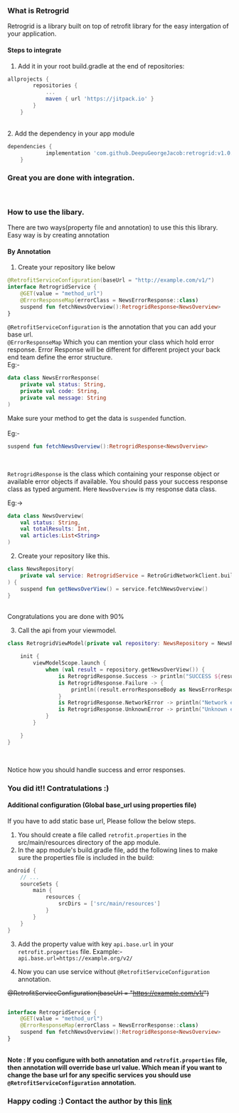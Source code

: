 ### What is Retrogrid

Retrogrid is a library built on top of retrofit library for the easy intergation of your application.

#### Steps to integrate

1. Add it in your root build.gradle at the end of repositories:
```gradle
allprojects {
		repositories {
			...
			maven { url 'https://jitpack.io' }
		}
	}
```
<br>
2. Add the dependency in your app module

```gradle
dependencies {
	        implementation 'com.github.DeepuGeorgeJacob:retrogrid:v1.0.2'
	}
```

### Great you are done with integration.

<br/>

### How to use the libary. <br>

There are two ways(property file and annotation) to use this this library. Easy way is by creating annotation

#### By Annotation
1. Create your repository like below

```kotlin
@RetrofitServiceConfiguration(baseUrl = "http://example.com/v1/")
interface RetrogridService {
    @GET(value = "method_url")
    @ErrorResponseMap(errorClass = NewsErrorResponse::class)
    suspend fun fetchNewsOverview():RetrogridResponse<NewsOverview>
}
```

`@RetrofitServiceConfiguration` is the annotation that you can add your base url. <br>
`@ErrorResponseMap` Which you can mention your class which hold error response. Error Response will be different for different project your back end team define the error structure.<br>
Eg:- 
```kotlin
data class NewsErrorResponse(
    private val status: String,
    private val code: String,
    private val message: String
)
```
Make sure your method to get the data is `suspended` function. 
<br><br> Eg:-

```kotlin
suspend fun fetchNewsOverview():RetrogridResponse<NewsOverview>
```
<br>

`RetrogridResponse` is the class which containing your response object or available error objects if available. You should pass your success response class as typed argument. Here `NewsOverview` is my response data class.

Eg:->
```kotlin
data class NewsOverview(
    val status: String,
    val totalResults: Int,
    val articles:List<String>
)
```

2. Create your repository like this.

```kotlin
class NewsRepository(
    private val service: RetrogridService = RetroGridNetworkClient.buildService(RetrogridService::class.java)
) {
    suspend fun getNewsOverView() = service.fetchNewsOverview()
}
```

<br> Congratulations you are done with 90%

3. Call the api from your viewmodel.

```kotlin
class RetrogridViewModel(private val repository: NewsRepository = NewsRepository()) : ViewModel() {

    init {
        viewModelScope.launch {
            when (val result = repository.getNewsOverView()) {
                is RetrogridResponse.Success -> println("SUCCESS ${result.responseBody}")
                is RetrogridResponse.Failure -> {
                    println((result.errorResponseBody as NewsErrorResponse).toString())
                }
                is RetrogridResponse.NetworkError -> println("Network error : "+result.errorMessage)
                is RetrogridResponse.UnknownError -> println("Unknown error : "+result.errorMessage)
            }
        }

    }
}
```

<br>

Notice how you should handle success and error responses.

### You did it!! Contratulations :)

#### Additional configuration (Global base_url using properties file)

If you have to add static base url, Please follow the below steps.
1. You should create a file called `retrofit.properties` in the src/main/resources directory of the app module.
2. In the app module's build.gradle file, add the following lines to make sure the properties file is included in the build:

```gradle
android {
    // ...
    sourceSets {
        main {
            resources {
                srcDirs = ['src/main/resources']
            }
        }
    }
}
```

3. Add the property value with key `api.base.url` in your `retrofit.properties` file. Example:-
`api.base.url=https://example.org/v2/`

4. Now you can use service without `@RetrofitServiceConfiguration` annotation. 

~~@RetrofitServiceConfiguration(baseUrl = "https://example.com/v1/")~~
```kotlin

interface RetrogridService {
    @GET(value = "method_url")
    @ErrorResponseMap(errorClass = NewsErrorResponse::class)
    suspend fun fetchNewsOverview():RetrogridResponse<NewsOverview>
}
```


<br><b>Note : If you configure with both annotation and `retrofit.properties` file, then annotation will override base url value. Which mean if you want to change the base url for any specific services you should use `@RetrofitServiceConfiguration` annotation.


### Happy coding :) Contact the author by this [link](https://www.linkedin.com/in/deepu-george-jacob-76753358/)


